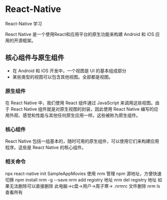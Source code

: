 # React-Native
React-Native 学习

React Native 是一个使用React和应用平台的原生功能来构建 Android 和 iOS 应用的开源框架。

## 核心组件与原生组件

- 在 Android 和 iOS 开发中，一个视图是 UI 的基本组成部分
- 某些类型的视图可以包含其他视图。全部都是视图。

### 原生组件

在 React Native 中，我们使用 React 组件通过 JavaScript 来调用这些视图。由于 React Native 组件就是对原生视图的封装，因此使用 React Native 编写的应用外观、感觉和性能与其他任何原生应用一样。这些被称为原生组件。

### 核心组件

React Native 包括一组基本的，随时可用的原生组件，可以使用它们来构建应用程序。这些是 React Native 的核心组件。

### 相关命令
npx react-native init SampleAppMovies
使用 nrm 管理 npm 源地址，方便快速切换
npm install nrm -g --save
nrm add registry 地址
nrm del registry 地址 如果无法删除可以直接删除 此电脑->c盘->用户->周子寒-> .nrmrc 文件删除
nrm ls 查看所有